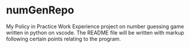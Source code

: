# numGenRepo
My Policy in Practice Work Experience project on number guessing game written in python on vscode. The README file will be written with markup following certain points relating to the program.
